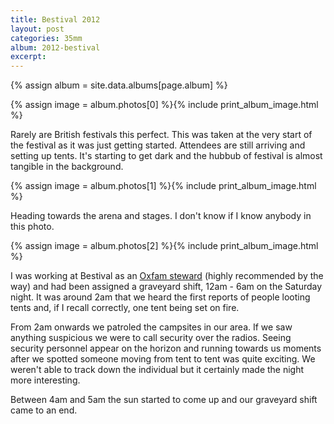 ```yaml
---
title: Bestival 2012
layout: post
categories: 35mm
album: 2012-bestival
excerpt:
---
```

{% assign album = site.data.albums[page.album] %}

{% assign image = album.photos[0] %}{% include print_album_image.html %}

Rarely are British festivals this perfect. This was taken at the very start of the festival as it was just getting started. Attendees are still arriving and setting up tents. It's starting to get dark and the hubbub of festival is almost tangible in the background.

{% assign image = album.photos[1] %}{% include print_album_image.html %}

Heading towards the arena and stages. I don't know if I know anybody in this photo.

{% assign image = album.photos[2] %}{% include print_album_image.html %}

I was working at Bestival as an [Oxfam steward][oxfam-stewarding] (highly recommended by the way) and had been assigned a graveyard shift, 12am - 6am on the Saturday night. It was around 2am that we heard the first reports of people looting tents and, if I recall correctly, one tent being set on fire.

From 2am onwards we patroled the campsites in our area. If we saw anything suspicious we were to call security over the radios. Seeing security personnel appear on the horizon and running towards us moments after we spotted someone moving from tent to tent was quite exciting. We weren't able to track down the individual but it certainly made the night more interesting.

[oxfam-stewarding]: https://www.oxfam.org.uk/stewarding "Oxfam stewards"

Between 4am and 5am the sun started to come up and our graveyard shift came to an end.